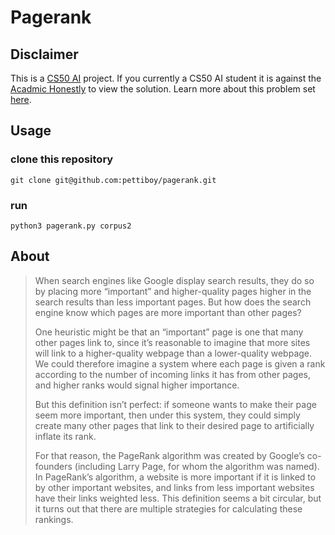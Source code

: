 # Pagerank

## Disclaimer

This is a [CS50 AI](https://cs50.harvard.edu/ai/2020/) project.
If you currently a CS50 AI student it is against the [Acadmic Honestly](https://cs50.harvard.edu/x/2021/honesty/) to view the solution.
Learn more about this problem set [here](https://cs50.harvard.edu/ai/2020/projects/2/pagerank/).

## Usage

### clone this repository

```
git clone git@github.com:pettiboy/pagerank.git
```

### run

```
python3 pagerank.py corpus2
```

## About

> When search engines like Google display search results, they do so by placing more “important” and higher-quality pages higher in the search results than less important pages. But how does the search engine know which pages are more important than other pages?
>
> One heuristic might be that an “important” page is one that many other pages link to, since it’s reasonable to imagine that more sites will link to a higher-quality webpage than a lower-quality webpage. We could therefore imagine a system where each page is given a rank according to the number of incoming links it has from other pages, and higher ranks would signal higher importance.
>
> But this definition isn’t perfect: if someone wants to make their page seem more important, then under this system, they could simply create many other pages that link to their desired page to artificially inflate its rank.
>
> For that reason, the PageRank algorithm was created by Google’s co-founders (including Larry Page, for whom the algorithm was named). In PageRank’s algorithm, a website is more important if it is linked to by other important websites, and links from less important websites have their links weighted less. This definition seems a bit circular, but it turns out that there are multiple strategies for calculating these rankings.
